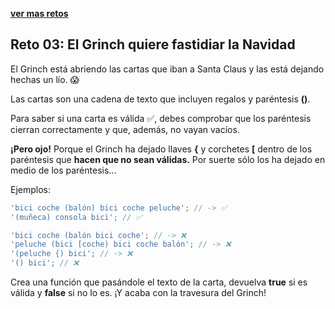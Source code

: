 [**ver mas retos**](../README.md)

## Reto 03: El Grinch quiere fastidiar la Navidad

El Grinch está abriendo las cartas que iban a Santa Claus y las está dejando hechas un lío. 😱

Las cartas son una cadena de texto que incluyen regalos y paréntesis **()**.

Para saber si una carta es válida ✅, debes comprobar que los paréntesis cierran correctamente y que, además, no vayan vacíos.

**¡Pero ojo!** Porque el Grinch ha dejado llaves **{** y corchetes **[** dentro de los paréntesis que **hacen que no sean válidas.** Por suerte sólo los ha dejado en medio de los paréntesis...

Ejemplos:

```js
'bici coche (balón) bici coche peluche'; // -> ✅
'(muñeca) consola bici'; // ✅

'bici coche (balón bici coche'; // -> ❌
'peluche (bici [coche) bici coche balón'; // -> ❌
'(peluche {) bici'; // -> ❌
'() bici'; // ❌
```

Crea una función que pasándole el texto de la carta, devuelva **true** si es válida y **false** si no lo es. ¡Y acaba con la travesura del Grinch!
